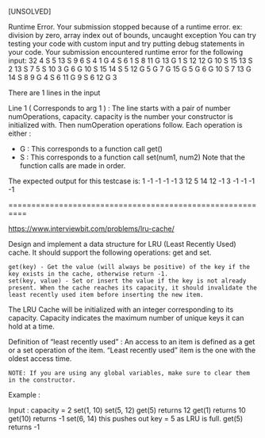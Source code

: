 [UNSOLVED]

Runtime Error. Your submission stopped because of a runtime error. ex: division by zero, array index out of bounds, uncaught exception You can try testing your code with custom input and try putting debug statements in your code.
Your submission encountered runtime error for the following input:
32 4 S 5 13 S 9 6 S 4 1 G 4 S 6 1 S 8 11 G 13 G 1 S 12 12 G 10 S 15 13 S 2 13 S 7 5 S 10 3 G 6 G 10 S 15 14 S 5 12 G 5 G 7 G 15 G 5 G 6 G 10 S 7 13 G 14 S 8 9 G 4 S 6 11 G 9 S 6 12 G 3

There are 1 lines in the input

Line 1 ( Corresponds to arg 1 ) : The line starts with a pair of number numOperations, capacity. capacity is the number your constructor is initialized with. 
Then numOperation operations follow. 
Each operation is either : 
 * G  : This corresponds to a function call get()
 * S   : This corresponds to a function call set(num1, num2)
Note that the function calls are made in order.  

The expected output for this testcase is:
1 -1 -1 -1 -1 3 12 5 14 12 -1 3 -1 -1 -1 -1 


==========================================================

https://www.interviewbit.com/problems/lru-cache/

Design and implement a data structure for LRU (Least Recently Used) cache. It should support the following operations: get and set.

    get(key) - Get the value (will always be positive) of the key if the key exists in the cache, otherwise return -1.
    set(key, value) - Set or insert the value if the key is not already present. When the cache reaches its capacity, it should invalidate the least recently used item before inserting the new item.

The LRU Cache will be initialized with an integer corresponding to its capacity. Capacity indicates the maximum number of unique keys it can hold at a time.

Definition of “least recently used” : An access to an item is defined as a get or a set operation of the item. “Least recently used” item is the one with the oldest access time.

    NOTE: If you are using any global variables, make sure to clear them in the constructor. 

Example :

Input : 
         capacity = 2
         set(1, 10)
         set(5, 12)
         get(5)        returns 12
         get(1)        returns 10
         get(10)       returns -1
         set(6, 14)    this pushes out key = 5 as LRU is full. 
         get(5)        returns -1 

